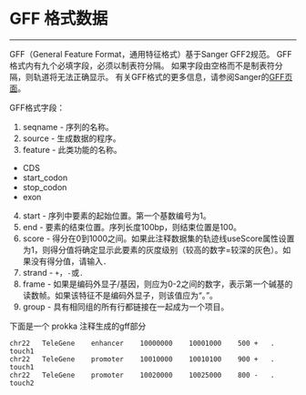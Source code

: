 # GFF 格式数据



---

GFF（General Feature Format，通用特征格式）基于Sanger GFF2规范。 GFF格式内有九个必填字段，必须以制表符分隔。 如果字段由空格而不是制表符分隔，则轨道将无法正确显示。 有关GFF格式的更多信息，请参阅Sanger的[GFF页面](http://www.sanger.ac.uk/resources/software/gff/)。

GFF格式字段：

1. seqname  - 序列的名称。
2. source  - 生成数据的程序。
3. feature  - 此类功能的名称。
  - CDS
  - start_codon
  - stop_codon
  - exon
4. start  - 序列中要素的起始位置。第一个基数编号为1。
5. end  - 要素的结束位置。序列长度100bp，则结束位置是100。
6. score  - 得分在0到1000之间。如果此注释数据集的轨迹线useScore属性设置为1，则得分值将确定显示此要素的灰度级别（较高的数字=较深的灰色）。如果没有得分值，请输入`.`
7. strand  - `+`，`-`或`.`
8. frame  - 如果是编码外显子/基因，则应为0-2之间的数字，表示第一个碱基的读数帧。如果该特征不是编码外显子，则该值应为“。”。
9. group  - 具有相同组的所有行都链接在一起成为一个项目。

下面是一个 prokka 注释生成的gff部分

```
chr22	TeleGene	enhancer	10000000	10001000	500	+	.	touch1
chr22	TeleGene	promoter	10010000	10010100	900	+	.	touch1
chr22	TeleGene	promoter	10020000	10025000	800	-	.	touch2
```
